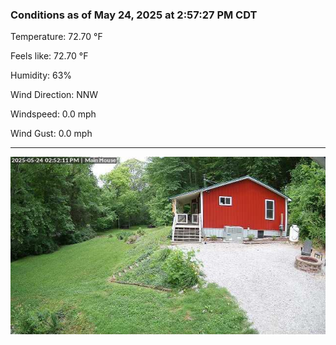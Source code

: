 ### Conditions as of May 24, 2025 at 2:57:27 PM CDT 

Temperature: 72.70 &deg;F

Feels like: 72.70 &deg;F

Humidity: 63%

Wind Direction: NNW

Windspeed: 0.0 mph

Wind Gust: 0.0 mph

---

<img src="./images/latest.jpeg"/>

